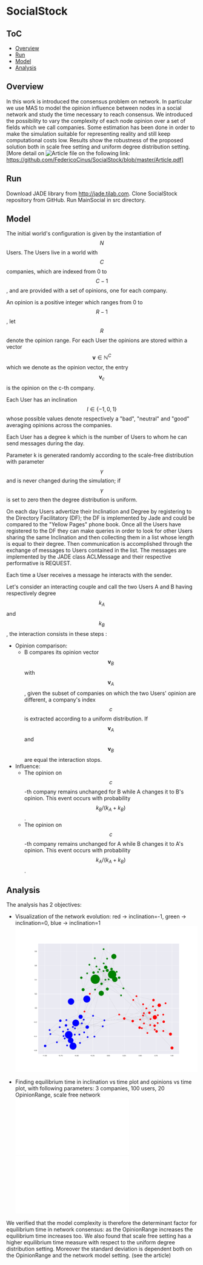 # SocialStock
<script src="https://cdn.mathjax.org/mathjax/latest/MathJax.js?config=TeX-AMS-MML_HTMLorMML" type="text/javascript"></script>
## ToC
- [Overview](#overview)
- [Run](#run)
- [Model](#model)
- [Analysis](#analysis)


## Overview

In this work is introduced the consensus problem on network. In particular we use MAS to model the opinion influence between nodes in a social network and study the time necessary to reach consensus. We introduced the possibility to vary the complexity of each node opinion over a set of fields which we call companies.
Some estimation has been done in order to make the simulation suitable for representing reality and still keep computational costs low. Results show the robustness of the proposed solution both in scale free setting and uniform degree distribution setting.
[More detail on ![Article](#Article) file on the following link: https://github.com/FedericoCinus/SocialStock/blob/master/Article.pdf]


## Run

Download JADE library from http://jade.tilab.com. Clone SocialStock repository from GitHub. Run MainSocial in src directory.


## Model
The initial world's configuration is given by the instantiation of $$N$$ Users. 
The Users live in a world with $$C$$ companies, which are indexed from 0 to $$C-1$$, and are provided with a set of opinions, one for each company.

An opinion is a positive integer which ranges from 0 to $$ R-1 $$, let $$R$$ denote the opinion range. For each User the opinions are stored within a vector $$ \mathbf{v} \in \mathbb{N}^C $$ which we denote as the opinion vector, the entry $$  \mathbf{v}_c $$ is the opinion on the c-th company.

Each User has an inclination $$I \in \{-1,0,1\}$$ whose possible values denote respectively a "bad", "neutral" and "good" averaging opinions across the companies.

Each User has a degree k which is the number of Users to whom he can send messages during the day.

Parameter k is generated randomly according to the scale-free distribution with parameter $$\gamma$$ and is never changed during the simulation; if $$\gamma$$ is set to zero then the degree distribution is uniform.

On each day Users advertize their Inclination and Degree by registering to the Directory Facilitatory (DF); the DF is implemented by Jade and could be compared to the "Yellow Pages" phone book.
Once all the Users have registered to the DF they can make queries in order to look for other Users sharing the same Inclination and then collecting them in a list whose length is equal to their degree. 
Then communication is accomplished through the exchange of messages to Users contained in the list. The messages are implemented by the JADE class ACLMessage and their respective performative is REQUEST.
 
Each time a User receives a message he interacts with the sender.

Let's consider an interacting couple and call the two Users A and B having respectively degree $$k_A$$ and 
$$k_B$$, the interaction consists in these steps :

- Opinion comparison: 
	- B compares its opinion vector $$\mathbf{v}_B$$ with $$\mathbf{v}_A$$, given the subset of companies on which the two Users' opinion are different, a company's index $$c$$ is extracted according to a uniform distribution. If $$\mathbf{v}_A$$ and $$\mathbf{v}_B$$ are equal the interaction stops. 
- Influence:	
	- The opinion on $$c$$-th company remains unchanged for B while A changes it to B's opinion. This event occurs with probability $$k_B/(k_A + k_B)$$.
	- The opinion on $$c$$-th company remains unchanged for A while B changes it to A's opinion. This event occurs with probability $$k_A/(k_A + k_B)$$.	 		

## Analysis
The analysis has 2 objectives:

- Visualization of the network evolution: red -> inclination=-1, green -> inclination=0, blue -> inclination=1
![gif2][gif2]

- Finding equilibrium time in inclination vs time plot and opinions vs time plot, with following parameters:
3 companies, 100 users, 20 OpinionRange, scale free network
![inc][inc]
![opi][opi]


We verified that the model complexity is therefore the determinant factor for equilibrium time in network consensus: as the OpinionRange increases the equilibrium time increases too. We also found that scale free setting has a higher equilibrium time measure with respect to the uniform degree distribution setting. Moreover the standard deviation is dependent both on the OpinionRange and the network model setting. (see the article)

[gif2]: img/gif2.gif "gif2"
[inc]: img/inc.pdf "inc"
[opi]: img/opi.pdf "opi"
[article]: https://github.com/FedericoCinus/SocialStock/blob/master/Article.pdf "article"
